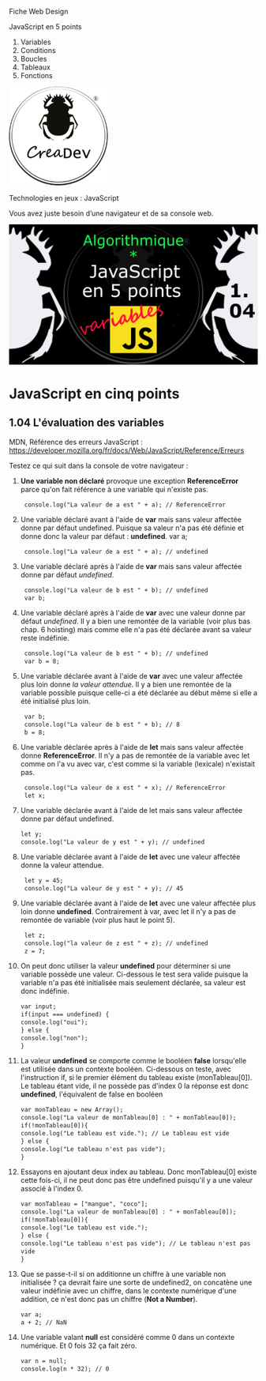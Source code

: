 Fiche Web Design

JavaScript en 5 points
1.  Variables
2.  Conditions
3.  Boucles
4.  Tableaux
5.  Fonctions

[![CreaDev](../images/logo-creadev-210207-R-200.png)](http://www.creadev.ninja/)

Technologies en jeux : JavaScript

Vous avez juste besoin d’une navigateur et de sa console web.

[![Le modulo en JavaScript](../images/JS-en-5-pts-01-04-evaluation-de-var.png)](https://www.youtube.com/watch?v=DdAypM6N_24)

# JavaScript en cinq points
## 1.04 L'évaluation des variables

MDN, Référence des erreurs JavaScript : https://developer.mozilla.org/fr/docs/Web/JavaScript/Reference/Erreurs

Testez ce qui suit dans la console de votre navigateur :

1. **Une variable non déclaré** provoque une exception **ReferenceError** parce qu'on fait référence à une variable 
qui n'existe pas.

        console.log("La valeur de a est " + a); // ReferenceError

2. Une variable déclaré avant à l'aide de **var** mais sans valeur affectée donne par défaut undefined. Puisque sa valeur n'a pas été définie et donne donc la valeur par défaut : **undefined**.
 var a;

        console.log("La valeur de a est " + a); // undefined

3. Une variable déclaré après à l'aide de **var** mais sans valeur affectée donne par défaut *undefined*.

        console.log("La valeur de b est " + b); // undefined
        var b;

4. Une variable déclaré après à l'aide de **var** avec une valeur donne par défaut *undefined*. Il y a bien une remontée de la variable (voir plus bas chap. 6 hoisting) mais comme elle n'a pas été déclarée avant sa valeur 
reste indéfinie.
        
        console.log("La valeur de b est " + b); // undefined
        var b = 8;

5. Une variable déclarée avant à l'aide de **var** avec une valeur affectée plus loin donne *la valeur attendue*. Il y a bien une remontée de la variable possible puisque celle-ci a été déclarée au début même si elle a été initialisé 
plus loin.

        var b;
        console.log("La valeur de b est " + b); // 8
        b = 8;


6. Une variable déclarée après à l'aide de **let** mais sans valeur affectée donne **ReferenceError**. Il n'y a pas de remontée de la variable avec let comme on l'a vu avec var, c'est comme si la variable (lexicale) n'existait pas.

        console.log("La valeur de x est " + x); // ReferenceError
        let x;

7. Une variable déclarée avant à l'aide de let mais sans valeur affectée donne par défaut undefined.

       let y;
       console.log("La valeur de y est " + y); // undefined

8. Une variable déclarée avant à l'aide de **let** avec une valeur affectée donne la valeur attendue.

        let y = 45;
        console.log("La valeur de y est " + y); // 45

9. Une variable déclarée avant à l'aide de **let** avec une valeur affectée plus loin donne **undefined**. Contrairement
à var, avec let il n'y a pas de remontée de variable (voir plus haut le point 5).

        let z; 
        console.log("la valeur de z est " + z); // undefined
        z = 7;

10. On peut donc utiliser la valeur **undefined** pour déterminer si une variable possède une valeur. Ci-dessous le 
test sera valide puisque la variable n'a pas été initialisée mais seulement déclarée, sa valeur est donc indéfinie.

        var input;
        if(input === undefined) {
        console.log("oui");
        } else {
        console.log("non");
        }

11. La valeur **undefined** se comporte comme le booléen **false** lorsqu'elle est utilisée dans un contexte booléen. 
Ci-dessous on teste, avec l'instruction if, si le premier élément du tableau existe (monTableau[0]). Le tableau 
étant vide, il ne possède pas d'index 0 la réponse est donc **undefined**, l'équivalent de false en booléen

        var monTableau = new Array();
        console.log("La valeur de monTableau[0] : " + monTableau[0]);
        if(!monTableau[0]){
        console.log("Le tableau est vide."); // Le tableau est vide
        } else {
        console.log("Le tableau n'est pas vide");
        }


12. Essayons en ajoutant deux index au tableau. Donc monTableau[0] existe cette fois-ci, il ne peut donc pas 
être undefined puisqu'il y a une valeur associé à l'index 0.

        var monTableau = ["mangue", "coco"];
        console.log("La valeur de monTableau[0] : " + monTableau[0]);
        if(!monTableau[0]){
        console.log("Le tableau est vide.");
        } else {
        console.log("Le tableau n'est pas vide"); // Le tableau n'est pas vide
        }

13. Que se passe-t-il si on additionne un chiffre à une variable non initialisée ? ça devrait faire une sorte de 
undefined2, on concatène une valeur indéfinie avec un chiffre, dans le contexte numérique d'une addition, ce 
n'est donc pas un chiffre (**Not a Number**).

        var a;
        a + 2; // NaN

14. Une variable valant **null** est considéré comme 0 dans un contexte numérique. Et 0 fois 32 ça fait zéro.

        var n = null;
        console.log(n * 32); // 0

